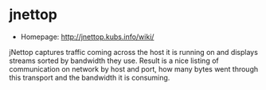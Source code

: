 # jnettop

* Homepage: http://jnettop.kubs.info/wiki/

jNettop captures traffic coming across the host it is running on and
 displays streams sorted by bandwidth they use. Result is a nice listing of
 communication on network by host and port, how many bytes went through
 this transport and the bandwidth it is consuming.
